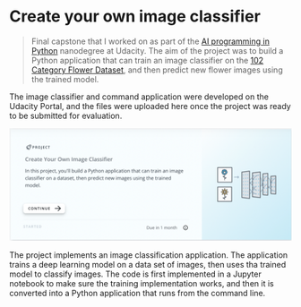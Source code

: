 # Create your own image classifier

> Final capstone that I worked on as part of the [AI programming in Python](https://www.udacity.com/course/ai-programming-python-nanodegree--nd089) nanodegree at Udacity. The aim of the project was to build a Python application that can train an image classifier on the [102 Category Flower Dataset](https://www.robots.ox.ac.uk/~vgg/data/flowers/102/index.html), and then predict new flower images using the trained model.

The image classifier and command application were developed on the Udacity Portal, and the files were uploaded here once the project was ready to be submitted for evaluation.

![This is an image taken from the Udacity website](images/header.png)

The project implements an image classification application. The application trains a deep learning model on a data set of images, then uses tha trained model to classify images. The code is first implemented in a Jupyter notebook to make sure the training implementation works, and then it is converted into a Python application that runs from the command line.
